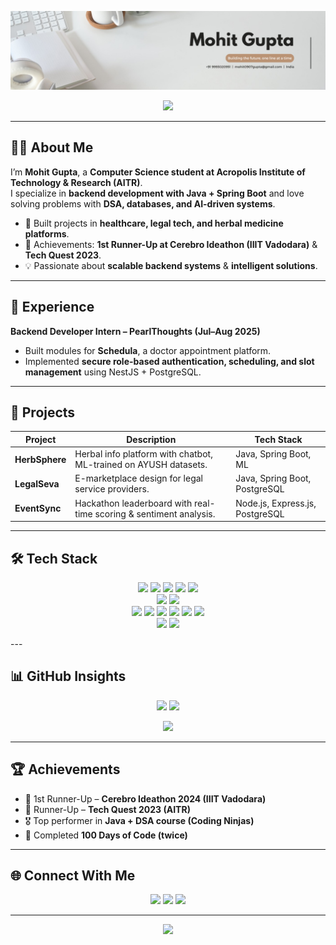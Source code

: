 <!-- HEADER BANNER -->
<p align="center">
  <img src="Banner.jpg" alt="Mohit Gupta | Backend Developer" />
</p>

<!-- SLIDING SUBTITLE -->
<p align="center">
  <a href="https://github.com/MohitGupta2004">
    <img src="https://readme-typing-svg.herokuapp.com?font=Fira+Code&weight=600&size=22&duration=3000&pause=800&color=38B2AC&center=true&vCenter=true&width=650&lines=Backend+Developer+%7C+Java+%26+Spring+Boot;AI+Enthusiast;Innovator;Always+Building+%26+Always+Learning">
  </a>
</p>

---

## 👨‍💻 About Me  

I’m **Mohit Gupta**, a **Computer Science student at Acropolis Institute of Technology & Research (AITR)**.  
I specialize in **backend development with Java + Spring Boot** and love solving problems with **DSA, databases, and AI-driven systems**.  

- 🚀 Built projects in **healthcare, legal tech, and herbal medicine platforms**.  
- 🎯 Achievements: **1st Runner-Up at Cerebro Ideathon (IIIT Vadodara)** & **Tech Quest 2023**.  
- 💡 Passionate about **scalable backend systems** & **intelligent solutions**.  

---

## 🏢 Experience  

**Backend Developer Intern – PearlThoughts (Jul–Aug 2025)**  
- Built modules for **Schedula**, a doctor appointment platform.  
- Implemented **secure role-based authentication, scheduling, and slot management** using NestJS + PostgreSQL.  

---

## 🚀 Projects  

| Project         | Description | Tech Stack |
|-----------------|-------------|------------|
| **HerbSphere** | Herbal info platform with chatbot, ML-trained on AYUSH datasets. | Java, Spring Boot, ML |
| **LegalSeva** | E-marketplace design for legal service providers. | Java, Spring Boot, PostgreSQL |
| **EventSync** | Hackathon leaderboard with real-time scoring & sentiment analysis. | Node.js, Express.js, PostgreSQL |

---

## 🛠️ Tech Stack  

<p align="center">
  <img src="https://img.shields.io/badge/Java-007396?style=for-the-badge&logo=openjdk&logoColor=white" />
  <img src="https://img.shields.io/badge/Spring%20Boot-6DB33F?style=for-the-badge&logo=springboot&logoColor=white" />
  <img src="https://img.shields.io/badge/SQL-1E90FF?style=for-the-badge&logo=postgresql&logoColor=white" />
  <img src="https://img.shields.io/badge/MySQL-4479A1?style=for-the-badge&logo=mysql&logoColor=white" />
  <img src="https://img.shields.io/badge/PostgreSQL-336791?style=for-the-badge&logo=postgresql&logoColor=white" />
  <br/>
  <img src="https://img.shields.io/badge/HTML5-E34F26?style=for-the-badge&logo=html5&logoColor=white" />
  <img src="https://img.shields.io/badge/CSS3-1572B6?style=for-the-badge&logo=css3&logoColor=white" />
  <br/>
  <img src="https://img.shields.io/badge/Git-F05032?style=for-the-badge&logo=git&logoColor=white" />
  <img src="https://img.shields.io/badge/Postman-FF6C37?style=for-the-badge&logo=postman&logoColor=white" />
  <img src="https://img.shields.io/badge/IntelliJ-000000?style=for-the-badge&logo=intellijidea&logoColor=white" />
  <img src="https://img.shields.io/badge/VS%20Code-0078D4?style=for-the-badge&logo=visualstudiocode&logoColor=white" />
  <img src="https://img.shields.io/badge/Eclipse-2C2255?style=for-the-badge&logo=eclipseide&logoColor=white" />
  <img src="https://img.shields.io/badge/pgAdmin-316192?style=for-the-badge&logo=postgresql&logoColor=white" />
  <br/>
  <img src="https://img.shields.io/badge/OOP-4682B4?style=for-the-badge&logo=databricks&logoColor=white" />
  <img src="https://img.shields.io/badge/DSA-1E90FF?style=for-the-badge&logo=codeforces&logoColor=white" />
</p>
---

## 📊 GitHub Insights  

<p align="center">
  <img src="https://github-readme-stats.vercel.app/api?username=MohitGupta2004&show_icons=true&theme=github_dark&hide_border=true" height="165"/>
  <img src="https://streak-stats.demolab.com?user=MohitGupta2004&theme=github-dark-blue&hide_border=true" height="165"/>
</p>

<p align="center">
  <img src="https://github-readme-stats.vercel.app/api/top-langs/?username=MohitGupta2004&layout=compact&theme=github_dark&hide_border=true" height="165"/>
</p>

---

## 🏆 Achievements  

- 🥈 1st Runner-Up – **Cerebro Ideathon 2024 (IIIT Vadodara)**  
- 🥈 Runner-Up – **Tech Quest 2023 (AITR)**  
- 🎖️ Top performer in **Java + DSA course (Coding Ninjas)**  
- 🏅 Completed **100 Days of Code (twice)**  

---

## 🌐 Connect With Me  

<p align="center">
  <a href="https://linkedin.com/in/mohit-gupta09"><img src="https://img.shields.io/badge/LinkedIn-0e75b6?style=for-the-badge&logo=linkedin&logoColor=white" /></a>
  <a href="https://github.com/MohitGupta2004"><img src="https://img.shields.io/badge/GitHub-38b2ac?style=for-the-badge&logo=github&logoColor=white" /></a>
  <a href="https://leetcode.com/u/MohitGupta09/"><img src="https://img.shields.io/badge/LeetCode-0e75b6?style=for-the-badge&logo=leetcode&logoColor=white" /></a>
</p>

---

<!-- FOOTER -->
<p align="center">
  <img src="https://capsule-render.vercel.app/api?type=waving&color=0:38b2ac,100:0e75b6&height=120&section=footer" />
</p>
